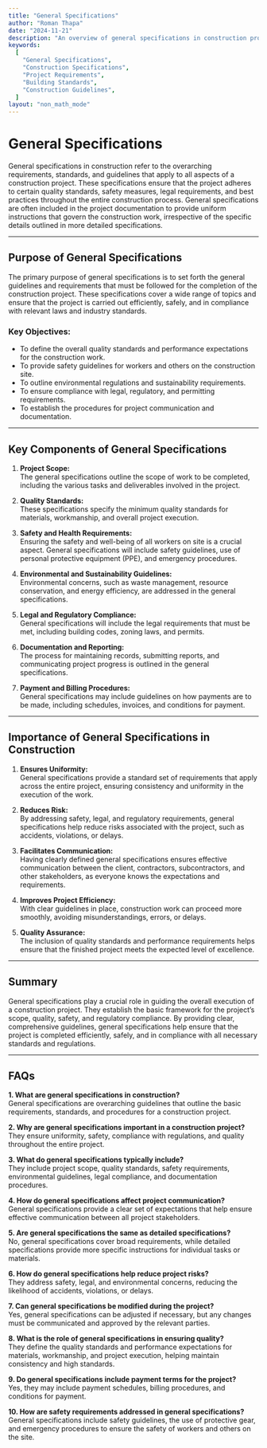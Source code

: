 ```yaml
---
title: "General Specifications"
author: "Roman Thapa"
date: "2024-11-21"
description: "An overview of general specifications in construction projects, outlining the common requirements and guidelines for various aspects of construction."
keywords:
  [
    "General Specifications",
    "Construction Specifications",
    "Project Requirements",
    "Building Standards",
    "Construction Guidelines",
  ]
layout: "non_math_mode"
---
```


# General Specifications

General specifications in construction refer to the overarching requirements, standards, and guidelines that apply to all aspects of a construction project. These specifications ensure that the project adheres to certain quality standards, safety measures, legal requirements, and best practices throughout the entire construction process. General specifications are often included in the project documentation to provide uniform instructions that govern the construction work, irrespective of the specific details outlined in more detailed specifications.

---

## Purpose of General Specifications

The primary purpose of general specifications is to set forth the general guidelines and requirements that must be followed for the completion of the construction project. These specifications cover a wide range of topics and ensure that the project is carried out efficiently, safely, and in compliance with relevant laws and industry standards.

### Key Objectives:

- To define the overall quality standards and performance expectations for the construction work.
- To provide safety guidelines for workers and others on the construction site.
- To outline environmental regulations and sustainability requirements.
- To ensure compliance with legal, regulatory, and permitting requirements.
- To establish the procedures for project communication and documentation.

---

## Key Components of General Specifications

1. **Project Scope:**  
   The general specifications outline the scope of work to be completed, including the various tasks and deliverables involved in the project.

2. **Quality Standards:**  
   These specifications specify the minimum quality standards for materials, workmanship, and overall project execution.

3. **Safety and Health Requirements:**  
   Ensuring the safety and well-being of all workers on site is a crucial aspect. General specifications will include safety guidelines, use of personal protective equipment (PPE), and emergency procedures.

4. **Environmental and Sustainability Guidelines:**  
   Environmental concerns, such as waste management, resource conservation, and energy efficiency, are addressed in the general specifications.

5. **Legal and Regulatory Compliance:**  
   General specifications will include the legal requirements that must be met, including building codes, zoning laws, and permits.

6. **Documentation and Reporting:**  
   The process for maintaining records, submitting reports, and communicating project progress is outlined in the general specifications.

7. **Payment and Billing Procedures:**  
   General specifications may include guidelines on how payments are to be made, including schedules, invoices, and conditions for payment.

---

## Importance of General Specifications in Construction

1. **Ensures Uniformity:**  
   General specifications provide a standard set of requirements that apply across the entire project, ensuring consistency and uniformity in the execution of the work.

2. **Reduces Risk:**  
   By addressing safety, legal, and regulatory requirements, general specifications help reduce risks associated with the project, such as accidents, violations, or delays.

3. **Facilitates Communication:**  
   Having clearly defined general specifications ensures effective communication between the client, contractors, subcontractors, and other stakeholders, as everyone knows the expectations and requirements.

4. **Improves Project Efficiency:**  
   With clear guidelines in place, construction work can proceed more smoothly, avoiding misunderstandings, errors, or delays.

5. **Quality Assurance:**  
   The inclusion of quality standards and performance requirements helps ensure that the finished project meets the expected level of excellence.

---

## Summary

General specifications play a crucial role in guiding the overall execution of a construction project. They establish the basic framework for the project’s scope, quality, safety, and regulatory compliance. By providing clear, comprehensive guidelines, general specifications help ensure that the project is completed efficiently, safely, and in compliance with all necessary standards and regulations.

---

## FAQs

**1. What are general specifications in construction?**  
 General specifications are overarching guidelines that outline the basic requirements, standards, and procedures for a construction project.

**2. Why are general specifications important in a construction project?**  
 They ensure uniformity, safety, compliance with regulations, and quality throughout the entire project.

**3. What do general specifications typically include?**  
 They include project scope, quality standards, safety requirements, environmental guidelines, legal compliance, and documentation procedures.

**4. How do general specifications affect project communication?**  
 General specifications provide a clear set of expectations that help ensure effective communication between all project stakeholders.

**5. Are general specifications the same as detailed specifications?**  
 No, general specifications cover broad requirements, while detailed specifications provide more specific instructions for individual tasks or materials.

**6. How do general specifications help reduce project risks?**  
 They address safety, legal, and environmental concerns, reducing the likelihood of accidents, violations, or delays.

**7. Can general specifications be modified during the project?**  
 Yes, general specifications can be adjusted if necessary, but any changes must be communicated and approved by the relevant parties.

**8. What is the role of general specifications in ensuring quality?**  
 They define the quality standards and performance expectations for materials, workmanship, and project execution, helping maintain consistency and high standards.

**9. Do general specifications include payment terms for the project?**  
 Yes, they may include payment schedules, billing procedures, and conditions for payment.

**10. How are safety requirements addressed in general specifications?**  
 General specifications include safety guidelines, the use of protective gear, and emergency procedures to ensure the safety of workers and others on the site.
